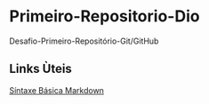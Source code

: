 # Primeiro-Repositorio-Dio
Desafio-Primeiro-Repositório-Git/GitHub

## Links Ùteis

[Síntaxe Básica Markdown](https://www.markdownguide.org/getting-started/)
